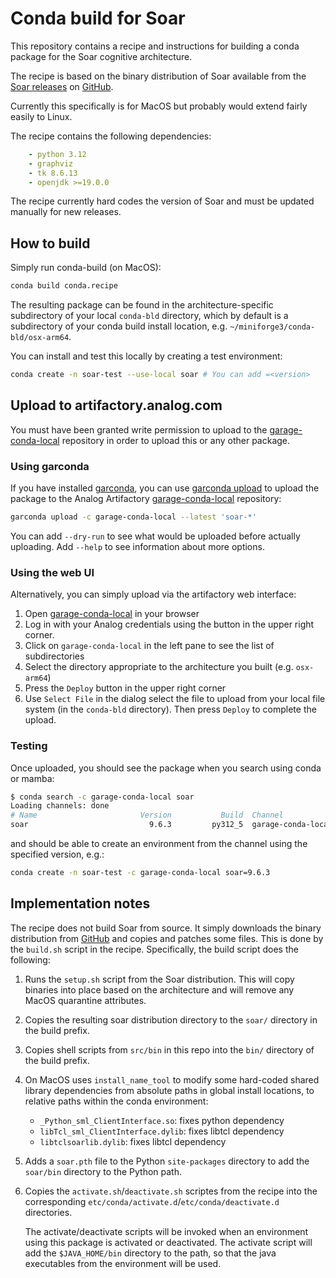 # Conda build for Soar

This repository contains a recipe and instructions for building a conda package for
the Soar cognitive architecture.

The recipe is based on the binary distribution of Soar available from the
[Soar releases][soar-releases] on [GitHub][github-soar].

Currently this specifically is for MacOS but probably would extend fairly
easily to Linux.

The recipe contains the following dependencies:

```yaml
    - python 3.12
    - graphviz
    - tk 8.6.13
    - openjdk >=19.0.0
```

The recipe currently hard codes the version of Soar and must be updated 
manually for new releases.

## How to build

Simply run conda-build (on MacOS):

```bash
conda build conda.recipe
```

The resulting package can be found in the architecture-specific subdirectory
of your local `conda-bld` directory, which by default is a subdirectory of
your conda build install location, e.g. `~/miniforge3/conda-bld/osx-arm64`.

You can install and test this locally by creating a test environment:

```bash
conda create -n soar-test --use-local soar # You can add =<version>
```

## Upload to artifactory.analog.com

You must have been granted write permission to upload to the
[garage-conda-local] repository in order to upload this or
any other package.

### Using garconda

If you have installed [garconda], you can use [garconda upload][garconda-upload] to 
upload the package to the Analog Artifactory [garage-conda-local] repository:

```bash
garconda upload -c garage-conda-local --latest 'soar-*' 
```
You can add `--dry-run` to see what would be uploaded before actually uploading.
Add `--help` to see information about more options.

### Using the web UI

Alternatively, you can simply upload via the artifactory web interface:

1. Open [garage-conda-local] in your browser
2. Log in with your Analog credentials using the button in the upper right corner.
3. Click on `garage-conda-local` in the left pane to see the list of subdirectories
4. Select the directory appropriate to the architecture you built (e.g. `osx-arm64`)
5. Press the `Deploy` button in the upper right corner
6. Use `Select File` in the dialog select the file to upload from your local
    file system (in the `conda-bld` directory). Then press `Deploy` to complete the upload.

### Testing

Once uploaded, you should see the package when you search using conda or mamba:

```bash
$ conda search -c garage-conda-local soar
Loading channels: done
# Name                       Version           Build  Channel             
soar                           9.6.3         py312_5  garage-conda-local  ```
```
and should be able to create an environment from the channel using
the specified version, e.g.:

```bash
conda create -n soar-test -c garage-conda-local soar=9.6.3
```

## Implementation notes

The recipe does not build Soar from source. It simply downloads the binary
distribution from [GitHub][soar-releases] and copies and patches some
files. This is done by the `build.sh` script in the recipe. Specifically,
the build script does the following:

1. Runs the `setup.sh` script from the Soar distribution. This will
    copy binaries into place based on the architecture and will remove
    any MacOS quarantine attributes.
2. Copies the resulting soar distribution directory to the `soar/`
    directory in the build prefix.
3. Copies shell scripts from `src/bin` in this repo into the `bin/`
    directory of the build prefix.
4. On MacOS uses `install_name_tool` to modify some hard-coded shared library
    dependencies from absolute paths in global install locations, to relative
    paths within the conda environment:

    * `_Python_sml_ClientInterface.so`: fixes python dependency
    * `libTcl_sml_ClientInterface.dylib`: fixes libtcl dependency
    * `libtclsoarlib.dylib`: fixes libtcl dependency
5. Adds a `soar.pth` file to the Python `site-packages` directory to
    add the `soar/bin` directory to the Python path.
6. Copies the `activate.sh`/`deactivate.sh` scriptes from the recipe into
    the corresponding `etc/conda/activate.d`/`etc/conda/deactivate.d`
    directories.

    The activate/deactivate scripts will be invoked when an environment
    using this package is activated or deactivated. The activate script
    will add the `$JAVA_HOME/bin` directory to the path, so that the java
    executables from the environment will be used.

[garconda]: http://boston-garage.pages.gitlab.analog.com/garconda/
[garage-conda-local]: https://artifactory.analog.com/ui/repos/tree/General/garage-conda-local
[garconda-upload]: http://boston-garage.pages.gitlab.analog.com/garconda/cli/garconda-upload/
[github-soar]: https://github.com/SoarGroup/Soar
[soar-releases]: https://github.com/SoarGroup/Soar/releases
